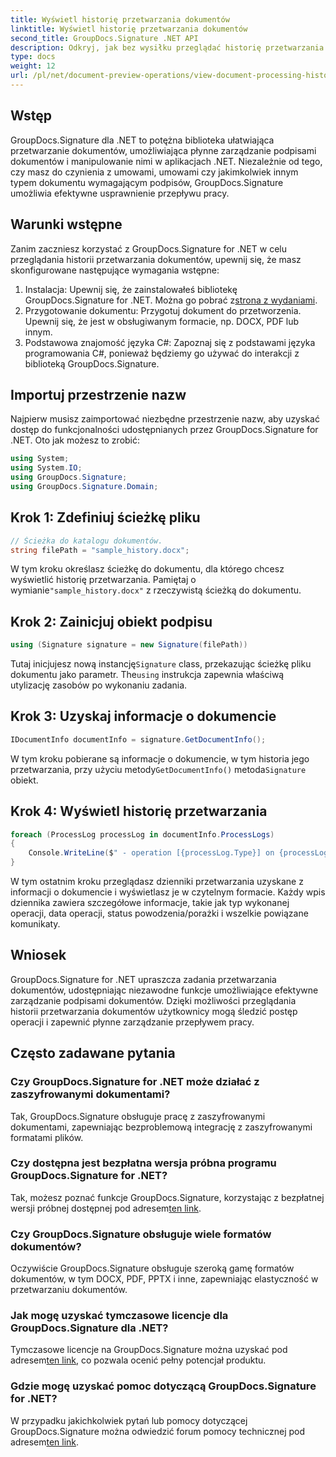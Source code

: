 ```yaml
---
title: Wyświetl historię przetwarzania dokumentów
linktitle: Wyświetl historię przetwarzania dokumentów
second_title: GroupDocs.Signature .NET API
description: Odkryj, jak bez wysiłku przeglądać historię przetwarzania dokumentów za pomocą GroupDocs.Signature dla .NET. Postępuj zgodnie z naszym przewodnikiem krok po kroku, aby uzyskać płynne zarządzanie przepływem pracy.
type: docs
weight: 12
url: /pl/net/document-preview-operations/view-document-processing-history/
---
```

## Wstęp
GroupDocs.Signature dla .NET to potężna biblioteka ułatwiająca przetwarzanie dokumentów, umożliwiająca płynne zarządzanie podpisami dokumentów i manipulowanie nimi w aplikacjach .NET. Niezależnie od tego, czy masz do czynienia z umowami, umowami czy jakimkolwiek innym typem dokumentu wymagającym podpisów, GroupDocs.Signature umożliwia efektywne usprawnienie przepływu pracy.
## Warunki wstępne
Zanim zaczniesz korzystać z GroupDocs.Signature for .NET w celu przeglądania historii przetwarzania dokumentów, upewnij się, że masz skonfigurowane następujące wymagania wstępne:
1.  Instalacja: Upewnij się, że zainstalowałeś bibliotekę GroupDocs.Signature for .NET. Można go pobrać z[strona z wydaniami](https://releases.groupdocs.com/signature/net/).
2. Przygotowanie dokumentu: Przygotuj dokument do przetworzenia. Upewnij się, że jest w obsługiwanym formacie, np. DOCX, PDF lub innym.
3. Podstawowa znajomość języka C#: Zapoznaj się z podstawami języka programowania C#, ponieważ będziemy go używać do interakcji z biblioteką GroupDocs.Signature.

## Importuj przestrzenie nazw
Najpierw musisz zaimportować niezbędne przestrzenie nazw, aby uzyskać dostęp do funkcjonalności udostępnianych przez GroupDocs.Signature for .NET. Oto jak możesz to zrobić:
```csharp
using System;
using System.IO;
using GroupDocs.Signature;
using GroupDocs.Signature.Domain;
```
## Krok 1: Zdefiniuj ścieżkę pliku
```csharp
// Ścieżka do katalogu dokumentów.
string filePath = "sample_history.docx";
```
 W tym kroku określasz ścieżkę do dokumentu, dla którego chcesz wyświetlić historię przetwarzania. Pamiętaj o wymianie`"sample_history.docx"` z rzeczywistą ścieżką do dokumentu.
## Krok 2: Zainicjuj obiekt podpisu
```csharp
using (Signature signature = new Signature(filePath))
```
 Tutaj inicjujesz nową instancję`Signature` class, przekazując ścieżkę pliku dokumentu jako parametr. The`using` instrukcja zapewnia właściwą utylizację zasobów po wykonaniu zadania.
## Krok 3: Uzyskaj informacje o dokumencie
```csharp
IDocumentInfo documentInfo = signature.GetDocumentInfo();
```
 W tym kroku pobierane są informacje o dokumencie, w tym historia jego przetwarzania, przy użyciu metody`GetDocumentInfo()` metoda`Signature` obiekt.
## Krok 4: Wyświetl historię przetwarzania
```csharp
foreach (ProcessLog processLog in documentInfo.ProcessLogs)
{
    Console.WriteLine($" - operation [{processLog.Type}] on {processLog.Date.ToShortDateString()}. Succeeded/Failed {processLog.Succeeded}/{processLog.Failed}. Message: {processLog.Message}");
}
```
W tym ostatnim kroku przeglądasz dzienniki przetwarzania uzyskane z informacji o dokumencie i wyświetlasz je w czytelnym formacie. Każdy wpis dziennika zawiera szczegółowe informacje, takie jak typ wykonanej operacji, data operacji, status powodzenia/porażki i wszelkie powiązane komunikaty.

## Wniosek
GroupDocs.Signature for .NET upraszcza zadania przetwarzania dokumentów, udostępniając niezawodne funkcje umożliwiające efektywne zarządzanie podpisami dokumentów. Dzięki możliwości przeglądania historii przetwarzania dokumentów użytkownicy mogą śledzić postęp operacji i zapewnić płynne zarządzanie przepływem pracy.
## Często zadawane pytania
### Czy GroupDocs.Signature for .NET może działać z zaszyfrowanymi dokumentami?
Tak, GroupDocs.Signature obsługuje pracę z zaszyfrowanymi dokumentami, zapewniając bezproblemową integrację z zaszyfrowanymi formatami plików.
### Czy dostępna jest bezpłatna wersja próbna programu GroupDocs.Signature for .NET?
 Tak, możesz poznać funkcje GroupDocs.Signature, korzystając z bezpłatnej wersji próbnej dostępnej pod adresem[ten link](https://releases.groupdocs.com/).
### Czy GroupDocs.Signature obsługuje wiele formatów dokumentów?
Oczywiście GroupDocs.Signature obsługuje szeroką gamę formatów dokumentów, w tym DOCX, PDF, PPTX i inne, zapewniając elastyczność w przetwarzaniu dokumentów.
### Jak mogę uzyskać tymczasowe licencje dla GroupDocs.Signature dla .NET?
 Tymczasowe licencje na GroupDocs.Signature można uzyskać pod adresem[ten link](https://purchase.groupdocs.com/temporary-license/), co pozwala ocenić pełny potencjał produktu.
### Gdzie mogę uzyskać pomoc dotyczącą GroupDocs.Signature for .NET?
 W przypadku jakichkolwiek pytań lub pomocy dotyczącej GroupDocs.Signature można odwiedzić forum pomocy technicznej pod adresem[ten link](https://forum.groupdocs.com/c/signature/13).